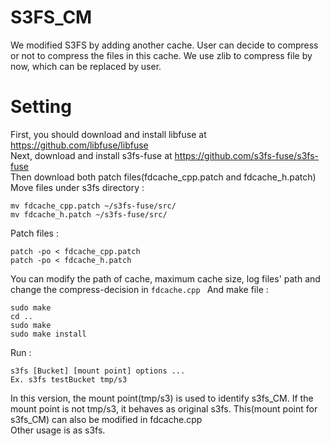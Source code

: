 S3FS_CM
==
We modified S3FS by adding another cache.
User can decide to compress or not to compress the files in this cache.
We use zlib to compress file by now, which can be replaced by user.

Setting
==
First, you should download and install libfuse at https://github.com/libfuse/libfuse  
Next, download and install s3fs-fuse at https://github.com/s3fs-fuse/s3fs-fuse  
Then download both patch files(fdcache_cpp.patch and fdcache_h.patch)  
Move files under s3fs directory :  
```
mv fdcache_cpp.patch ~/s3fs-fuse/src/  
mv fdcache_h.patch ~/s3fs-fuse/src/
```
Patch files :  
```
patch -po < fdcache_cpp.patch  
patch -po < fdcache_h.patch
```
You can modify the path of cache, maximum cache size, log files' path and change the compress-decision in `fdcache.cpp ` 
And make file :  
```
sudo make  
cd ..  
sudo make  
sudo make install  
```
Run :  
```
s3fs [Bucket] [mount point] options ...
Ex. s3fs testBucket tmp/s3  
```
In this version, the mount point(tmp/s3) is used to identify s3fs_CM.
If the mount point is not tmp/s3, it behaves as original s3fs.
This(mount point for s3fs_CM) can also be modified in fdcache.cpp  
Other usage is as s3fs.

